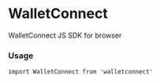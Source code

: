 # WalletConnect

WalletConnect JS SDK for browser

### Usage

```
import WalletConnect from 'walletconnect'
```
